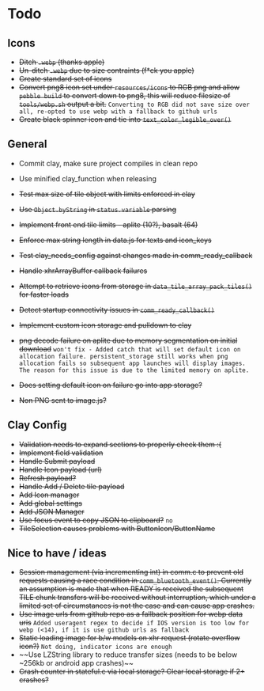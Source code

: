 # Todo
## Icons
- ~~Ditch `.webp` (thanks apple)~~
- ~~Un-ditch `.webp` due to size contraints (f*ck you apple)~~
- ~~Create standard set of icons~~
- ~~Convert png8 icon set under `resources/icons` to RGB png and allow `pebble build` to convert down to png8, this will reduce filesize of `tools/webp.sh` output a bit.~~ 
`Converting to RGB did not save size over all, re-opted to use webp with a fallback to github urls`
- ~~Create black spinner icon and tie into `text_color_legible_over()`~~

## General
- Commit clay, make sure project compiles in clean repo
- Use minified clay_function when releasing
- ~~Test max size of tile object with limits enforced in clay~~
- ~~Use `Object.byString` in `status.variable` parsing~~
- ~~Implement front end tile limits - aplite (10?), basalt (64)~~
- ~~Enforce max string length in data.js for texts and icon_keys~~

- ~~Test clay_needs_config against changes made in comm_ready_callback~~
- ~~Handle xhrArrayBuffer callback failures~~
- ~~Attempt to retrieve icons from storage in `data_tile_array_pack_tiles()` for faster loads~~
- ~~Detect startup connectivity issues in `comm_ready_callback()`~~
- ~~Implement custom icon storage and pulldown to clay~~
- ~~png decode failure on aplite due to memory segmentation on initial download~~ 
`won't fix - Added catch that will set default icon on allocation failure. persistent_storage still works when png allocation fails so subsequent app launches will display images. The reason for this issue is due to the limited memory on aplite.`
- ~~Does setting default icon on failure go into app storage?~~
- ~~Non PNG sent to image.js?~~
## Clay Config
- ~~Validation needs to expand sections to properly check them :(~~
- ~~Implement field validation~~
- ~~Handle Submit payload~~
- ~~Handle Icon payload (url)~~
- ~~Refresh payload?~~
- ~~Handle Add / Delete tile payload~~
- ~~Add Icon manager~~
- ~~Add global settings~~
- ~~Add JSON Manager~~
- ~~Use focus event to copy JSON to clipboard?~~ `no`
- ~~TileSelection causes problems with ButtonIcon/ButtonName~~

## Nice to have / ideas
- ~~Session management (via incrementing int) in comm.c to prevent old requests causing a race condition in `comm_bluetooth_event()`. Currently an assumption is made that when READY is received the subsequent TILE chunk transfers will be received without interruption, which under a limited set of circumstances is not the case and can cause app crashes.~~
- ~~Use image urls from github repo as a fallback position for webp data uris~~ 
`Added useragent regex to decide if IOS version is too low for webp (<14), if it is use github urls as fallback`
- ~~Static loading image for b/w models on xhr request (rotate overflow icon?)~~
`Not doing, indicator icons are enough`
- ~~Use LZString library to reduce transfer sizes (needs to be below ~256kb or android app crashes)~~
- ~~Crash counter in stateful.c via local storage? Clear local storage if 2+ crashes?~~
